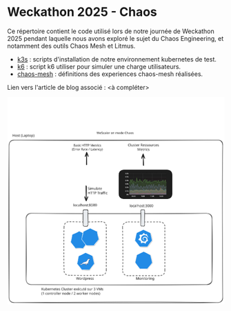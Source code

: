 # Weckathon 2025 - Chaos
Ce répertoire contient le code utilisé lors de notre journée de Weckathon 2025 pendant laquelle nous avons exploré le sujet du Chaos Engineering, et notamment des outils Chaos Mesh et Litmus.

- [k3s](./k3s/) : scripts d'installation de notre environnement kubernetes de test.
- [k6](./k6/) : script k6 utiliser pour simuler une charge utilisateurs.
- [chaos-mesh](./chaos-mesh/) : définitions des experiences chaos-mesh réalisées.

Lien vers l'article de blog associé : <à compléter>

![Lab illustration](./img/lab.svg)
